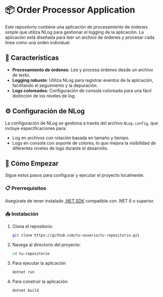 # 📦 Order Processor Application

Este repositorio contiene una aplicación de procesamiento de órdenes simple que utiliza NLog para gestionar el logging de la aplicación. La aplicación está diseñada para leer un archivo de órdenes y procesar cada línea como una orden individual.

## 🌟 Características

- **Procesamiento de órdenes**: Lee y procesa órdenes desde un archivo de texto.
- **Logging robusto**: Utiliza NLog para registrar eventos de la aplicación, facilitando el seguimiento y la depuración.
- **Logs coloreados**: Configuración de consola coloreada para una fácil distinción de los niveles de log.

## ⚙️ Configuración de NLog

La configuración de NLog se gestiona a través del archivo `NLog.config`, que incluye especificaciones para:

- Log en archivos con rotación basada en tamaño y tiempo.
- Logs en consola con soporte de colores, lo que mejora la visibilidad de diferentes niveles de logs durante el desarrollo.

## 🚀 Cómo Empezar

Sigue estos pasos para configurar y ejecutar el proyecto localmente.

### 📋 Prerrequisitos

Asegúrate de tener instalado [.NET SDK](https://dotnet.microsoft.com/download) compatible con .NET 6 o superior.

### 📥 Instalación

1. Clona el repositorio:
   ```bash
   git clone https://github.com/tu-usuario/tu-repositorio.git


2. Navega al directorio del proyecto:
    ```bash
    cd tu-repositorio


3. Para ejecutar la aplicación
    ```bash
    dotnet run

4. Para construir la aplicación:
    ```bash
    dotnet build
